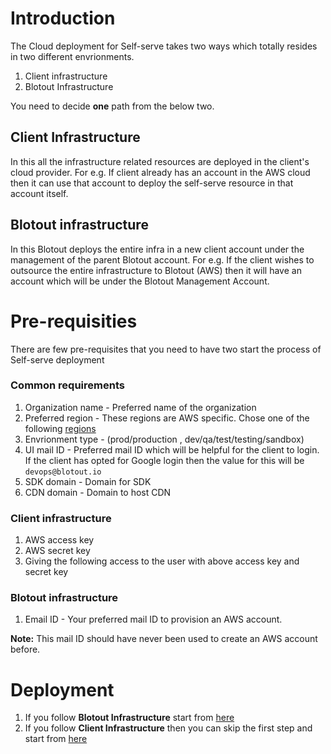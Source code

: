 # Introduction

The Cloud deployment for Self-serve takes two ways which totally resides in two different envrionments.

1. Client infrastructure
2. Blotout Infrastructure

You need to decide **one** path from the below two.

## Client Infrastructure
In this all the infrastructure related resources are deployed in the client's cloud provider. For e.g. If client already has an account in the AWS cloud then it can use that account to deploy the self-serve resource in that account itself.

## Blotout infrastructure
In this Blotout deploys the entire infra in a new client account under the management of the parent Blotout account. For e.g. If the client wishes to outsource the entire infrastructure to Blotout (AWS) then it will have an account which will be under the Blotout Management Account.

# Pre-requisities
There are few pre-requisites that you need to have two start the process of Self-serve deployment

### Common requirements
1. Organization name - Preferred name of the organization
2. Preferred region - These regions are AWS specific. Chose one of the following [regions](https://docs.aws.amazon.com/AmazonRDS/latest/UserGuide/Concepts.RegionsAndAvailabilityZones.html#Concepts.RegionsAndAvailabilityZones.Regions)
3. Envrionment type - (prod/production , dev/qa/test/testing/sandbox)
4. UI mail ID - Preferred mail ID which will be helpful for the client to login. If the client has opted for Google login then the value for this will be `devops@blotout.io`
5. SDK domain - Domain for SDK
6. CDN domain - Domain to host CDN

### Client infrastructure
1. AWS access key
2. AWS secret key
3. Giving the following access to the user with above access key and secret key

### Blotout infrastructure
1. Email ID - Your preferred mail ID to provision an AWS account. 

**Note:** This mail ID should have never been used to create an AWS account before.

# Deployment
1. If you follow **Blotout Infrastructure** start from [here](./developer/blotout/1-organization.md)
2. If you follow **Client Infrastructure** then you can skip the first step and start from [here](./developer/blotout/2-organization.md)
